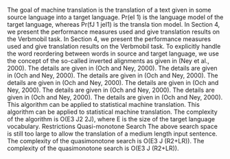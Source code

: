 The goal of machine translation is the translation of a text given in some source language into a target language.
Pr(eI 1) is the language model of the target language, whereas Pr(fJ 1 jeI1) is the transla tion model.
In Section 4, we present the performance measures used and give translation results on the Verbmobil task.
In Section 4, we present the performance measures used and give translation results on the Verbmobil task.
To explicitly handle the word reordering between words in source and target language, we use the concept of the so-called inverted alignments as given in (Ney et al., 2000).
The details are given in (Och and Ney, 2000).
The details are given in (Och and Ney, 2000).
The details are given in (Och and Ney, 2000).
The details are given in (Och and Ney, 2000).
The details are given in (Och and Ney, 2000).
The details are given in (Och and Ney, 2000).
The details are given in (Och and Ney, 2000).
The details are given in (Och and Ney, 2000).
This algorithm can be applied to statistical machine translation.
This algorithm can be applied to statistical machine translation.
The complexity of the algorithm is O(E3 J2 2J), where E is the size of the target language vocabulary.
Restrictions Quasi-monotone Search The above search space is still too large to allow the translation of a medium length input sentence.
The complexity of the quasimonotone search is O(E3 J (R2+LR)).
The complexity of the quasimonotone search is O(E3 J (R2+LR)).